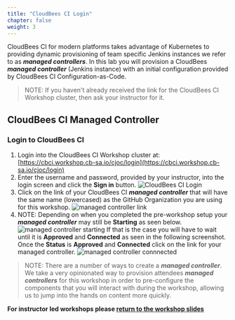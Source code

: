 ```yaml
---
title: "CloudBees CI Login"
chapter: false
weight: 3
--- 
```


CloudBees CI for modern platforms takes advantage of Kubernetes to providing dynamic provisioning of team specific Jenkins instances we refer to as ***managed controllers***. In this lab you will provision a CloudBees ***managed controller*** (Jenkins instance) with an initial configuration provided by CloudBees CI Configuration-as-Code.

>NOTE: If you haven't already received the link for the CloudBees CI Workshop cluster, then ask your instructor for it.

## CloudBees CI Managed Controller

### Login to CloudBees CI

1. Login into the CloudBees CI Workshop cluster at: [https://cbci.workshop.cb-sa.io/cjoc/login](https://cbci.workshop.cb-sa.io/cjoc/login) 
2. Enter the username and password, provided by your instructor, into the login screen and click the **Sign in** button. ![CloudBees CI Login](setup-login.png?width=40pc)
3. Click on the link of your CloudBees CI ***managed controller*** that will have the same name (lowercased) as the GitHub Organization you are using for this workshop. ![managed controller link](managed-controller-link.png?width=40pc) 
4. NOTE: Depending on when you completed the pre-workshop setup your ***managed controller*** may still be **Starting** as seen below. ![managed controller starting](starting.png?width=40pc) 
If that is the case you will have to wait until it is **Approved** and **Connected** as seen in the following screenshot. Once the **Status** is **Approved** and **Connected** click on the link for your managed controller. ![managed controller connnected](mc-connected.png?width=40pc) 

>NOTE: There are a number of ways to create a ***managed controller***. We take a very opinionated way to provision attendees ***managed controllers*** for this workshop in order to pre-configure the components that you will interact with during the workshop, allowing us to jump into the hands on content more quickly.

**For instructor led workshops please <a href="https://cloudbees-days.github.io/cloudbees-field-workshops/cloudbees-ci/#cbci-setup-review">return to the workshop slides</a>**

